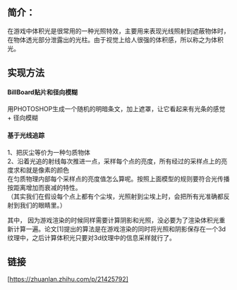## 简介：
在游戏中体积光是很常用的一种光照特效，主要用来表现光线照射到遮蔽物体时，在物体透光部分泄露出的光柱。由于视觉上给人很强的体积感，所以称之为体积光。

## 实现方法
#### BillBoard贴片和径向模糊
用PHOTOSHOP生成一个随机的明暗条文，加上遮罩，让它看起来有光条的感觉 + 径向模糊
#### 基于光线追踪
1、把灰尘等价为一种匀质物体  
2、沿着光追的射线每次推进一点，采样每个点的亮度，所有经过的采样点上的亮度求和就是像素的颜色    
   在匀质物理内部每个采样点的亮度值怎么算呢。按照上面模型的规则要符合光传播按距离增加而衰减的特性。    
   （其实我们在假设每个点上都有个尘埃，光照射到尘埃上时，会把所有光准确都反射到我们的眼睛里。）   
           
其中， 因为游戏渲染的时候同样需要计算阴影和光照，没必要为了渲染体积光重新计算一遍。论文[1]提出的算法是在游戏渲染的同时将光照和阴影保存在一个3d纹理中，之后计算体积光只要对3d纹理中的信息采样就行了。
## 链接
[https://zhuanlan.zhihu.com/p/21425792]
